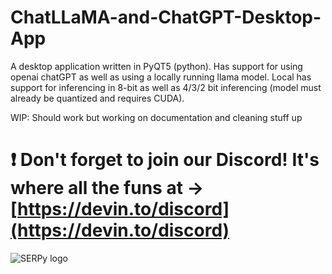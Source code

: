 # ChatLLaMA-and-ChatGPT-Desktop-App

A desktop application written in PyQT5 (python). Has support for using openai chatGPT as well as using a locally running llama model. Local has support for inferencing in 8-bit as well as 4/3/2 bit inferencing (model must already be quantized and requires CUDA).

WIP: Should work but working on documentation and cleaning stuff up

# ❗ Don't forget to join our Discord! It's where all the funs at -> [https://devin.to/discord](https://devin.to/discord)

![SERPy logo](https://github.com/serpcompany/serpy/blob/main/logo.png)
